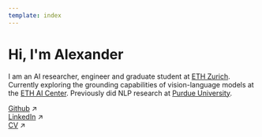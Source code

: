 ```yaml
---
template: index
---
```


# Hi, I'm Alexander

I am an AI researcher, engineer and graduate student at [ETH Zurich](https://www.ethz.ch/en.html). Currently exploring the grounding capabilities of vision-language models at the [ETH AI Center](https://ai.ethz.ch/). Previously did NLP research at [Purdue University](https://www.purdue.edu/).

[Github](https://www.github.com/alexander-brady) ↗\
[LinkedIn](https://www.linkedin.com/in/alexanderjbrady/) ↗\
[CV](/cv.pdf) ↗
